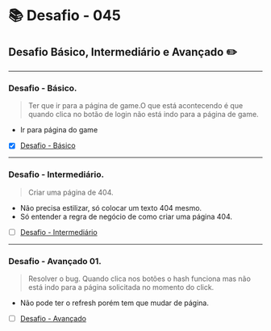 # :books: Desafio - 045

## Desafio Básico, Intermediário e Avançado :pencil2:

---

### Desafio - Básico.

> Ter que ir para a página de game.O que está acontecendo é que quando clica no botão de login não está indo para a página de game.

- Ir para página do game

- [x] [Desafio - Básico](https://github.com/milafrn/jogo-da-memoria/commit/5ca4b949f9433378e15c6ffb797dd23694d054e2)

---

### Desafio - Intermediário.

> Criar uma página de 404.

- Não precisa estilizar, só colocar um texto 404 mesmo.
- Só entender a regra de negócio de como criar uma página 404.

- [ ] [Desafio - Intermediário]()

---

### Desafio - Avançado 01.

> Resolver o bug. Quando clica nos botões o hash funciona mas não está indo para a página solicitada no momento do click.

- Não pode ter o refresh porém tem que mudar de página.

- [ ] [Desafio - Avançado]()
